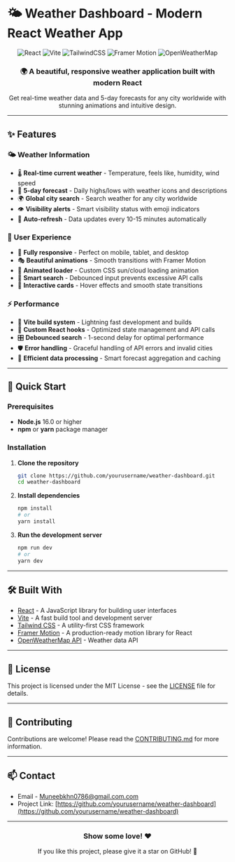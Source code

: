 # 🌤️ Weather Dashboard - Modern React Weather App

<div align="center">
  <img src="https://img.shields.io/badge/React-18.2.0-61DAFB?style=for-the-badge&logo=react&logoColor=white" alt="React" />
  <img src="https://img.shields.io/badge/Vite-4.4.5-646CFF?style=for-the-badge&logo=vite&logoColor=white" alt="Vite" />
  <img src="https://img.shields.io/badge/TailwindCSS-3.3.0-38B2AC?style=for-the-badge&logo=tailwind-css&logoColor=white" alt="TailwindCSS" />
  <img src="https://img.shields.io/badge/Framer_Motion-10.16.4-0055FF?style=for-the-badge&logo=framer&logoColor=white" alt="Framer Motion" />
  <img src="https://img.shields.io/badge/OpenWeatherMap-API-FF6B35?style=for-the-badge&logo=weather&logoColor=white" alt="OpenWeatherMap" />
</div>

<div align="center">
  <h3>🌍 A beautiful, responsive weather application built with modern React</h3>
  <p>Get real-time weather data and 5-day forecasts for any city worldwide with stunning animations and intuitive design.</p>
</div>

---

## ✨ Features

### 🌤️ **Weather Information**
- 🌡️ **Real-time current weather** - Temperature, feels like, humidity, wind speed
- 📅 **5-day forecast** - Daily highs/lows with weather icons and descriptions  
- 🌍 **Global city search** - Search weather for any city worldwide
- 👁️ **Visibility alerts** - Smart visibility status with emoji indicators
- 🔄 **Auto-refresh** - Data updates every 10-15 minutes automatically

### 🎨 **User Experience**
- 📱 **Fully responsive** - Perfect on mobile, tablet, and desktop
- 🎭 **Beautiful animations** - Smooth transitions with Framer Motion
- 🌈 **Animated loader** - Custom CSS sun/cloud loading animation
- 🎯 **Smart search** - Debounced input prevents excessive API calls
- 🎪 **Interactive cards** - Hover effects and smooth state transitions

### ⚡ **Performance**
- 🚀 **Vite build system** - Lightning fast development and builds
- 🧠 **Custom React hooks** - Optimized state management and API calls
- 🎛️ **Debounced search** - 1-second delay for optimal performance
- 🛡️ **Error handling** - Graceful handling of API errors and invalid cities
- 💾 **Efficient data processing** - Smart forecast aggregation and caching

---

## 🚀 Quick Start

### Prerequisites
- **Node.js** 16.0 or higher
- **npm** or **yarn** package manager

### Installation

1. **Clone the repository**
   ```bash
   git clone https://github.com/yourusername/weather-dashboard.git
   cd weather-dashboard
   ```
2. **Install dependencies**
   ```bash
   npm install
   # or
   yarn install
   ```
3. **Run the development server**
   ```bash
   npm run dev
   # or
   yarn dev
   ```
   

---

## 🛠️ Built With
- [React](https://reactjs.org/) - A JavaScript library for building user interfaces
- [Vite](https://vitejs.dev/) - A fast build tool and development server
- [Tailwind CSS](https://tailwindcss.com/) - A utility-first CSS framework
- [Framer Motion](https://www.framer.com/motion/) - A production-ready motion library for React
- [OpenWeatherMap API](https://openweathermap.org/api) - Weather data API

---

## 📄 License
This project is licensed under the MIT License - see the [LICENSE](LICENSE) file for details.

---

## 🤝 Contributing
Contributions are welcome! Please read the [CONTRIBUTING.md](CONTRIBUTING.md) for more information.

---

## 📫 Contact
- Email -  Muneebkhn0786@gmail.com.com
- Project Link: [https://github.com/yourusername/weather-dashboard](https://github.com/yourusername/weather-dashboard)

---

<div align="center">
  <h3>Show some love! ❤️</h3>
  <p>If you like this project, please give it a star on GitHub! 🌟</p>
</div>
